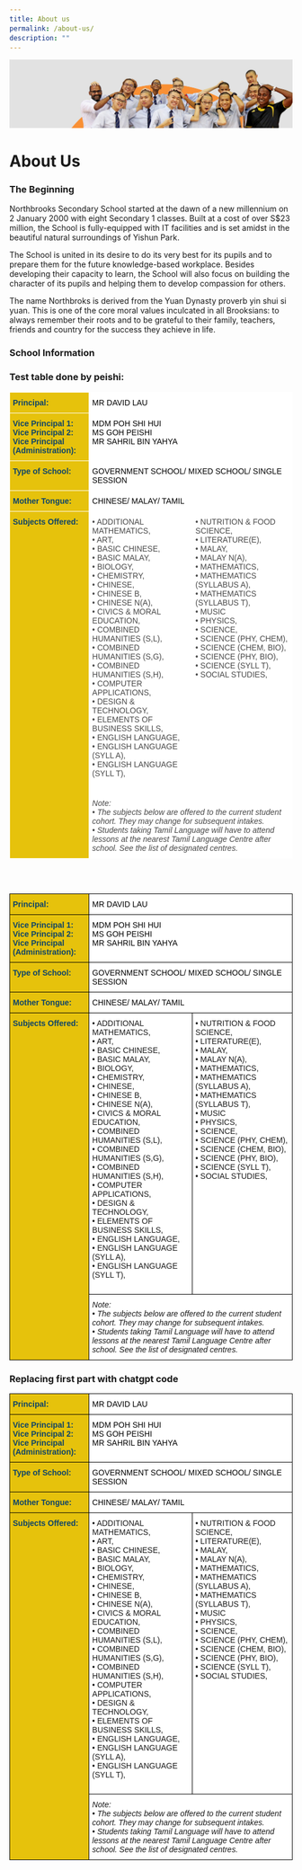 ```yaml
---
title: About us
permalink: /about-us/
description: ""
---
```

![](/images/about_us.jpg)

About Us
========

### The Beginning

Northbrooks Secondary School started at the dawn of a new millennium on 2 January 2000 with eight Secondary 1 classes. Built at a cost of over S$23 million, the School is fully-equipped with IT facilities and is set amidst in the beautiful natural surroundings of Yishun Park.

The School is united in its desire to do its very best for its pupils and to prepare them for the future knowledge-based workplace. Besides developing their capacity to learn, the School will also focus on building the character of its pupils and helping them to develop compassion for others.

The name Northbroks is derived from the Yuan Dynasty proverb yin shui si yuan. This is one of the core moral values inculcated in all Brooksians: to always remember their roots and to be grateful to their family, teachers, friends and country for the success they achieve in life.

### School Information

### Test table done by peishi: 

<table style="border-collapse:collapse;border-spacing:0" class="tg"><thead><tr><th style="background-color:#E6C20C;border-color:#ffffff;border-style:solid;border-width:1px;color:#0F4468; !important;font-weight:bold;overflow:hidden;padding:10px 5px;text-align:left;vertical-align:top;word-break:normal"><span style="font-weight:inherit;font-style:inherit;color:#0F4468">Principal:</span></th><th style="background-color:#FFF;border-color:#ffffff;border-style:solid;border-width:1px;color:#323232;!important;;font-weight:normal;overflow:hidden;padding:10px 5px;text-align:left;vertical-align:top;word-break:normal" colspan="2"><span style="font-weight:inherit;font-style:inherit;color:#000;background-color:#FFF">MR DAVID LAU</span></th></tr></thead><tbody><tr><td style="background-color:#E6C20C;border-color:#ffffff;border-style:solid;border-width:1px;color:#0F4468; sans-serif !important;font-weight:bold;overflow:hidden;padding:10px 5px;text-align:left;vertical-align:top;word-break:normal"><span style="font-weight:bold;color:#0F4468;background-color:#E6C20C">Vice Principal 1:</span><br><span style="font-weight:bold;color:#0F4468;background-color:#E6C20C">Vice Principal 2:</span><br><span style="font-weight:bold;color:#0F4468;background-color:#E6C20C">Vice Principal (Administration):</span></td><td style="background-color:#FFF;border-color:#ffffff;border-style:solid;border-width:1px;color:#484848; !important;overflow:hidden;padding:10px 5px;text-align:left;vertical-align:top;word-break:normal" colspan="2"><span style="font-weight:400;font-style:inherit;color:#000">MDM POH SHI HUI</span><br><span style="font-weight:400;font-style:inherit;color:#000">MS GOH PEISHI</span><br><span style="font-weight:400;font-style:inherit;color:#000">MR SAHRIL BIN YAHYA</span></td></tr><tr><td style="background-color:#E6C20C;border-color:#ffffff;border-style:solid;border-width:1px;color:#0F4468; !important;font-weight:bold;overflow:hidden;padding:10px 5px;text-align:left;vertical-align:top;word-break:normal"><span style="font-weight:inherit;font-style:inherit;color:#0F4468">Type of School:</span></td><td style="background-color:#FFF;border-color:#ffffff;border-style:solid;border-width:1px;color:#484848; !important;overflow:hidden;padding:10px 5px;text-align:left;vertical-align:top;word-break:normal" colspan="2"><span style="font-weight:inherit;font-style:inherit;color:#000;background-color:#FFF">GOVERNMENT SCHOOL/ MIXED SCHOOL/ SINGLE SESSION</span></td></tr><tr><td style="background-color:#E6C20C;border-color:#ffffff;border-style:solid;border-width:1px;color:#0F4468; !important;font-weight:bold;overflow:hidden;padding:10px 5px;text-align:left;vertical-align:top;word-break:normal"><span style="font-weight:bold;color:#0F4468;background-color:#E6C20C">Mother Tongue:</span></td><td style="background-color:#FFF;border-color:#ffffff;border-style:solid;border-width:1px;color:#484848; !important;overflow:hidden;padding:10px 5px;text-align:left;vertical-align:top;word-break:normal" colspan="2"><span style="font-weight:inherit;font-style:inherit;color:#000;background-color:#FFF">CHINESE/ MALAY/ TAMIL</span></td></tr><tr><td style="background-color:#E6C20C;border-color:#ffffff;border-style:solid;border-width:1px;color:#0F4468; !important;font-weight:bold;overflow:hidden;padding:10px 5px;text-align:left;vertical-align:top;word-break:normal" rowspan="2"><span style="font-weight:inherit;font-style:inherit;color:#0F4468">Subjects Offered:</span><br><br></td><td style="background-color:#FFF;border-color:#ffffff;border-style:solid;border-width:1px;color:#484848; !important;overflow:hidden;padding:10px 5px;text-align:left;vertical-align:top;word-break:normal"><span style="background-color:#FFF">• ADDITIONAL MATHEMATICS,</span><br><span style="background-color:#FFF">• ART,</span><br><span style="background-color:#FFF">• BASIC CHINESE,</span><br><span style="background-color:#FFF">• BASIC MALAY,</span><br><span style="background-color:#FFF">• BIOLOGY,</span><br><span style="background-color:#FFF">• CHEMISTRY,</span><br><span style="background-color:#FFF">• CHINESE,</span><br><span style="background-color:#FFF">• CHINESE B,</span><br><span style="background-color:#FFF">• CHINESE N(A),</span><br><span style="background-color:#FFF">• CIVICS &amp; MORAL EDUCATION,</span><br><span style="background-color:#FFF">• COMBINED HUMANITIES (S,L),</span><br><span style="background-color:#FFF">• COMBINED HUMANITIES (S,G),</span><br><span style="background-color:#FFF">• COMBINED HUMANITIES (S,H),</span><br><span style="background-color:#FFF">• COMPUTER APPLICATIONS,</span><br><span style="background-color:#FFF">• DESIGN &amp; TECHNOLOGY,</span><br><span style="background-color:#FFF">• ELEMENTS OF BUSINESS SKILLS,</span><br><span style="background-color:#FFF">• ENGLISH LANGUAGE,</span><br><span style="background-color:#FFF">• ENGLISH LANGUAGE (SYLL A),</span><br><span style="background-color:#FFF">• ENGLISH LANGUAGE (SYLL T),</span><br><br></td><td style="background-color:#FFF;border-color:#ffffff;border-style:solid;border-width:1px;color:#484848;overflow:hidden;padding:10px 5px;text-align:left;vertical-align:top;word-break:normal"><span style="background-color:#FFF">• NUTRITION &amp; FOOD SCIENCE,</span><br><span style="background-color:#FFF">• LITERATURE(E),</span><br><span style="background-color:#FFF">• MALAY,</span><br><span style="background-color:#FFF">• MALAY N(A),</span><br><span style="background-color:#FFF">• MATHEMATICS,</span><br><span style="background-color:#FFF">• MATHEMATICS (SYLLABUS A),</span><br><span style="background-color:#FFF">• MATHEMATICS (SYLLABUS T),</span><br><span style="background-color:#FFF">• MUSIC</span><br><span style="background-color:#FFF">• PHYSICS,</span><br><span style="background-color:#FFF">• SCIENCE,</span><br><span style="background-color:#FFF">• SCIENCE (PHY, CHEM),</span><br><span style="background-color:#FFF">• SCIENCE (CHEM, BIO),</span><br><span style="background-color:#FFF">• SCIENCE (PHY, BIO),</span><br><span style="background-color:#FFF">• SCIENCE (SYLL T),</span><br><span style="background-color:#FFF">• SOCIAL STUDIES,</span><br><br><br></td></tr><tr><td style="background-color:#FFF;border-color:#ffffff;border-style:solid;border-width:1px;color:#484848; !important;font-style:italic;overflow:hidden;padding:10px 5px;text-align:left;vertical-align:top;word-break:normal" colspan="2"><span style="font-style:italic;background-color:#FFF">Note:</span><br><span style="font-style:italic;background-color:#FFF">• The subjects below are offered to the current student cohort. They may change for subsequent intakes.</span><br><span style="font-style:italic;background-color:#FFF">• Students taking Tamil Language will have to attend lessons at the nearest Tamil Language Centre after school. See the list of designated centres.</span></td></tr></tbody></table>
<br><br>
<style type="text/css">
.tg  {border-collapse:collapse;border-spacing:0;}
.tg td{border-color:black;border-style:solid;border-width:1px;font-family:Arial, sans-serif;
  overflow:hidden;padding:10px 5px;word-break:normal;}
.tg th{border-color:black;border-style:solid;border-width:1px;font-family:Arial, sans-serif;
  font-weight:normal;overflow:hidden;padding:10px 5px;word-break:normal;}
.tg .tg-nk84{background-color:#E6C20C;color:#0F4468;font-weight:bold;text-align:left;vertical-align:top}
.tg .tg-1547{background-color:#FFF;font-style:italic;text-align:left;vertical-align:top}
.tg .tg-zr06{background-color:#FFF;text-align:left;vertical-align:middle}
.tg .tg-04i4{background-color:#E6C20C;color:#0F4468;font-weight:bold;text-align:left;vertical-align:top}
.tg .tg-ktyi{background-color:#FFF;text-align:left;vertical-align:top}
</style>
<table class="tg">
<thead>
  <tr>
    <th class="tg-nk84"><span style="color:#0F4468">Principal:</span></th>
    <th class="tg-zr06" colspan="2"><span style="color:#000;background-color:#FFF">MR DAVID LAU</span></th>
  </tr>
</thead>
<tbody>
  <tr>
    <td class="tg-04i4">Vice Principal 1:<br>Vice Principal 2:<br>Vice Principal (Administration):</td>
    <td class="tg-ktyi" colspan="2"><span style="font-weight:400;color:#000">MDM POH SHI HUI</span><br><span style="font-weight:400;color:#000">MS GOH PEISHI</span><br><span style="font-weight:400;color:#000">MR SAHRIL BIN YAHYA</span></td>
  </tr>
  <tr>
    <td class="tg-nk84"><span style="color:#0F4468">Type of School:</span></td>
    <td class="tg-zr06" colspan="2"><span style="color:#000;background-color:#FFF">GOVERNMENT SCHOOL/ MIXED SCHOOL/ SINGLE SESSION</span></td>
  </tr>
  <tr>
    <td class="tg-nk84">Mother Tongue:</td>
    <td class="tg-zr06" colspan="2"><span style="color:#000;background-color:#FFF">CHINESE/ MALAY/ TAMIL</span></td>
  </tr>
  <tr>
    <td class="tg-nk84" rowspan="2"><span style="color:#0F4468">Subjects Offered:</span><br><span style="font-weight:500;color:#141D1C;background-color:#E6C20C">  </span><br><span style="font-weight:500;color:#141D1C;background-color:#E6C20C"> </span></td>
    <td class="tg-ktyi">• ADDITIONAL MATHEMATICS,<br>• ART,<br>• BASIC CHINESE,<br>• BASIC MALAY,<br>• BIOLOGY,<br>• CHEMISTRY,<br>• CHINESE,<br>• CHINESE B,<br>• CHINESE N(A),<br>• CIVICS &amp; MORAL EDUCATION,<br>• COMBINED HUMANITIES (S,L),<br>• COMBINED HUMANITIES (S,G),<br>• COMBINED HUMANITIES (S,H),<br>• COMPUTER APPLICATIONS,<br>• DESIGN &amp; TECHNOLOGY,<br>• ELEMENTS OF BUSINESS SKILLS,<br>• ENGLISH LANGUAGE,<br>• ENGLISH LANGUAGE (SYLL A),<br>• ENGLISH LANGUAGE (SYLL T),<br><span style="color:#000;background-color:#FFF">                             </span><br></td>
    <td class="tg-ktyi">• NUTRITION &amp; FOOD SCIENCE,<br>• LITERATURE(E),<br>• MALAY,<br>• MALAY N(A),<br>• MATHEMATICS,<br>• MATHEMATICS (SYLLABUS A),<br>• MATHEMATICS (SYLLABUS T),<br>• MUSIC<br>• PHYSICS,<br>• SCIENCE,<br>• SCIENCE (PHY, CHEM),<br>• SCIENCE (CHEM, BIO),<br>• SCIENCE (PHY, BIO),<br>• SCIENCE (SYLL T),<br>• SOCIAL STUDIES,<br><br><br></td>
  </tr>
  <tr>
    <td class="tg-1547" colspan="2">Note:<br>• The subjects below are offered to the current student cohort. They may change for subsequent intakes.<br>• Students taking Tamil Language will have to attend lessons at the nearest Tamil Language Centre after school. See the list of designated centres.</td>
  </tr>
</tbody>
</table>

### Replacing first part with chatgpt code

<style> .tg {border-collapse:collapse;border-spacing:0;} .tg td{border-color:black;border-style:solid;border-width:1px; overflow:hidden;padding:10px 5px;word-break:normal;} .tg th{border-color:black;border-style:solid;border-width:1px; font-weight:normal;overflow:hidden;padding:10px 5px;word-break:normal;} .tg .tg-baqh{text-align:center;vertical-align:top} .tg .tg-amwm{font-weight:bold;text-align:center;vertical-align:top} .tg .tg-0lax{text-align:left;vertical-align:top} </style><table class="tg">
<thead>
  <tr>
    <th class="tg-nk84"><span style="color:#0F4468">Principal:</span></th>
    <th class="tg-zr06" colspan="2"><span style="color:#000;background-color:#FFF">MR DAVID LAU</span></th>
  </tr>
</thead>
<tbody>
  <tr>
    <td class="tg-04i4">Vice Principal 1:<br>Vice Principal 2:<br>Vice Principal (Administration):</td>
    <td class="tg-ktyi" colspan="2"><span style="font-weight:400;color:#000">MDM POH SHI HUI</span><br><span style="font-weight:400;color:#000">MS GOH PEISHI</span><br><span style="font-weight:400;color:#000">MR SAHRIL BIN YAHYA</span></td>
  </tr>
  <tr>
    <td class="tg-nk84"><span style="color:#0F4468">Type of School:</span></td>
    <td class="tg-zr06" colspan="2"><span style="color:#000;background-color:#FFF">GOVERNMENT SCHOOL/ MIXED SCHOOL/ SINGLE SESSION</span></td>
  </tr>
  <tr>
    <td class="tg-nk84">Mother Tongue:</td>
    <td class="tg-zr06" colspan="2"><span style="color:#000;background-color:#FFF">CHINESE/ MALAY/ TAMIL</span></td>
  </tr>
  <tr>
    <td class="tg-nk84" rowspan="2"><span style="color:#0F4468">Subjects Offered:</span><br><span style="font-weight:500;color:#141D1C;background-color:#E6C20C">  </span><br><span style="font-weight:500;color:#141D1C;background-color:#E6C20C"> </span></td>
    <td class="tg-ktyi">• ADDITIONAL MATHEMATICS,<br>• ART,<br>• BASIC CHINESE,<br>• BASIC MALAY,<br>• BIOLOGY,<br>• CHEMISTRY,<br>• CHINESE,<br>• CHINESE B,<br>• CHINESE N(A),<br>• CIVICS &amp; MORAL EDUCATION,<br>• COMBINED HUMANITIES (S,L),<br>• COMBINED HUMANITIES (S,G),<br>• COMBINED HUMANITIES (S,H),<br>• COMPUTER APPLICATIONS,<br>• DESIGN &amp; TECHNOLOGY,<br>• ELEMENTS OF BUSINESS SKILLS,<br>• ENGLISH LANGUAGE,<br>• ENGLISH LANGUAGE (SYLL A),<br>• ENGLISH LANGUAGE (SYLL T),<br><span style="color:#000;background-color:#FFF">                             </span><br></td>
    <td class="tg-ktyi">• NUTRITION &amp; FOOD SCIENCE,<br>• LITERATURE(E),<br>• MALAY,<br>• MALAY N(A),<br>• MATHEMATICS,<br>• MATHEMATICS (SYLLABUS A),<br>• MATHEMATICS (SYLLABUS T),<br>• MUSIC<br>• PHYSICS,<br>• SCIENCE,<br>• SCIENCE (PHY, CHEM),<br>• SCIENCE (CHEM, BIO),<br>• SCIENCE (PHY, BIO),<br>• SCIENCE (SYLL T),<br>• SOCIAL STUDIES,<br><br><br></td>
  </tr>
  <tr>
    <td class="tg-1547" colspan="2">Note:<br>• The subjects below are offered to the current student cohort. They may change for subsequent intakes.<br>• Students taking Tamil Language will have to attend lessons at the nearest Tamil Language Centre after school. See the list of designated centres.</td>
  </tr>
</tbody>
</table>